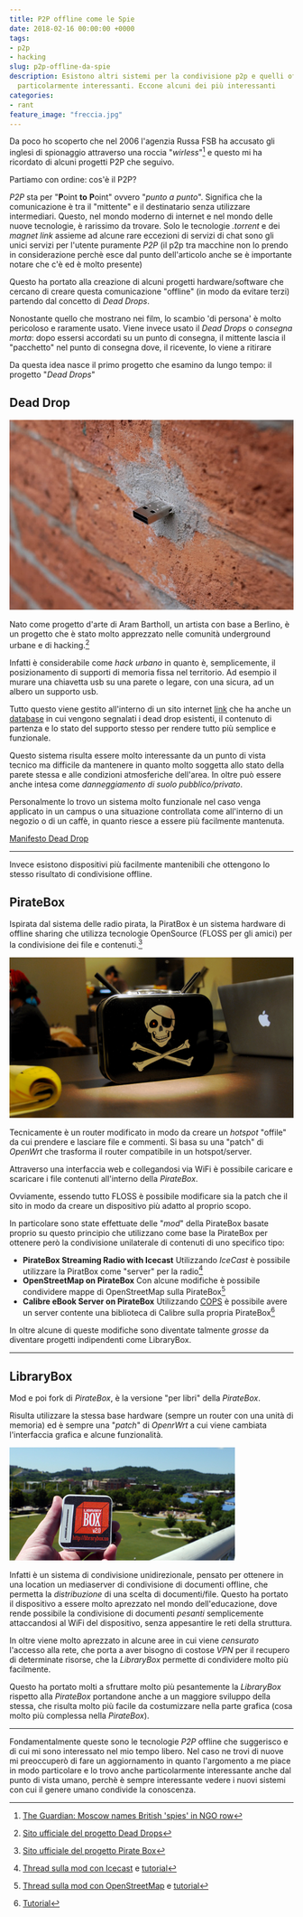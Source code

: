```yaml
---
title: P2P offline come le Spie
date: 2018-02-16 00:00:00 +0000
tags:
- p2p
- hacking
slug: p2p-offline-da-spie
description: Esistono altri sistemi per la condivisione p2p e quelli offline sono
  particolarmente interessanti. Eccone alcuni dei più interessanti
categories:
- rant
feature_image: "freccia.jpg"
---
```

Da poco ho scoperto che nel 2006 l'agenzia Russa FSB ha accusato gli inglesi di spionaggio attraverso una roccia "_wirless_"[^1] e questo mi ha ricordato di alcuni progetti P2P che seguivo.

Partiamo con ordine: cos'è il P2P?

*P2P* sta per "**P**oint **to** **P**oint" ovvero "*punto a punto*". Significa che la comunicazione è tra il "mittente" e il destinatario senza utilizzare intermediari. Questo, nel mondo moderno di internet e nel mondo delle nuove tecnologie, è rarissimo da trovare. Solo le tecnologie *.torrent* e dei *magnet link* assieme ad alcune rare eccezioni di servizi di chat sono gli unici servizi per l'utente puramente *P2P* (il p2p tra macchine non lo prendo in considerazione perchè esce dal punto dell'articolo anche se è importante notare che c'è ed è molto presente)

Questo ha portato alla creazione di alcuni progetti hardware/software che cercano di creare questa comunicazione "offline" (in modo da evitare terzi) partendo dal concetto di *Dead Drops*.

Nonostante quello che mostrano nei film, lo scambio 'di persona' è molto pericoloso e raramente usato. Viene invece usato il *Dead Drops* o *consegna morta*:
dopo essersi accordati su un punto di consegna, il mittente lascia il "pacchetto" nel punto di consegna dove, il ricevente, lo viene a ritirare
	
Da questa idea nasce il primo progetto che esamino da lungo tempo: il progetto "*Dead Drops*"

## Dead Drop
![Dead Drop USB](deaddrops.jpg)

Nato come progetto d'arte di Aram Bartholl, un artista con base a Berlino, è un progetto che è stato molto apprezzato nelle comunità underground urbane e di hacking.[^2]

Infatti è considerabile come _hack urbano_ in quanto è, semplicemente, il posizionamento di supporti di memoria fissa nel territorio. Ad esempio il murare una chiavetta usb su una parete o legare, con una sicura, ad un albero un supporto usb.

Tutto questo viene gestito all'interno di un sito internet [link](https://deaddrops.com/dead-drops/db-map/) che ha anche un [database](https://deaddrops.com/dead-drops/db-map/) in cui vengono segnalati i dead drop esistenti, il contenuto di partenza e lo stato del supporto stesso per rendere tutto più semplice e funzionale. 

Questo sistema risulta essere molto interessante da un punto di vista tecnico ma difficile da mantenere in quanto molto soggetta allo stato della parete stessa e alle condizioni atmosferiche dell'area. In oltre può essere anche intesa come _danneggiamento di suolo pubblico/privato_.

Personalmente lo trovo un sistema molto funzionale nel caso venga applicato in un campus o una situazione controllata come all'interno di un negozio o di un caffè, in quanto riesce a essere più facilmente mantenuta.

[Manifesto Dead Drop](https://deaddrops.com/dead-drops/manifesto/)

---

Invece esistono dispositivi più facilmente mantenibili che ottengono lo stesso risultato di condivisione offline.

## PirateBox

Ispirata dal sistema delle radio pirata, la PiratBox è un sistema hardware di offline sharing che utilizza tecnologie OpenSource (FLOSS per gli amici) per la condivisione dei file e contenuti.[^3]

![Pirate Box](piratebox.gif)

Tecnicamente è un router modificato in modo da creare un _hotspot_ "offile" da cui prendere e lasciare file e commenti. Si basa su una "patch" di _OpenWrt_ che trasforma il router compatibile in un hotspot/server. 

Attraverso una interfaccia web e collegandosi via WiFi è possibile caricare e scaricare i file contenuti all'interno della _PirateBox_.

Ovviamente, essendo tutto FLOSS è possibile modificare sia la patch che il sito in modo da creare un dispositivo più adatto al proprio scopo.

In particolare sono state effettuate delle "_mod_" della PirateBox basate proprio su questo principio che utilizzano come base la PirateBox per ottenere però la condivisione unilaterale di contenuti di uno specifico tipo:

* __PirateBox Streaming Radio with Icecast__ Utilizzando _IceCast_ è possibile utilizzare la PiratBox come "server" per la radio[^3.1]
* __OpenStreetMap on PirateBox__ Con alcune modifiche è possibile condividere mappe di OpenStreetMap sulla PirateBox[^3.2]
* __Calibre eBook Server on PirateBox__ Utilizzando [COPS](https://blog.slucas.fr/projects/calibre-opds-php-server/) è possibile avere un server contente una biblioteca di Calibre sulla propria PirateBox[^3.3]

In oltre alcune di queste modifiche sono diventate talmente _grosse_ da diventare progetti indipendenti come LibraryBox.

---

## LibraryBox

Mod e poi fork di _PirateBox_, è la versione "per libri" della _PirateBox_. 

Risulta utilizzare la stessa base hardware (sempre un router con una unità di memoria) ed è sempre una "_patch_" di _OpenrWrt_ a cui viene cambiata l'interfaccia grafica e alcune funzionalità.

![Library Box](librarybox.png)

Infatti è un sistema di condivisione unidirezionale, pensato per ottenere in una location un mediaserver di condivisione di documenti offline, che permetta la _distribuzione_ di una scelta di documenti/file. Questo ha portato il dispositivo a essere molto aprezzato nel mondo dell'educazione, dove rende possibile la condivisione di documenti _pesanti_ semplicemente attaccandosi al WiFi del dispositivo, senza appesantire le reti della struttura.

In oltre viene molto aprezzato in alcune aree in cui viene _censurato_ l'accesso alla rete, che porta a aver bisogno di costose _VPN_ per il recupero di determinate risorse, che la _LibraryBox_ permette di condividere molto più facilmente.

Questo ha portato molti a sfruttare molto più pesantemente la _LibraryBox_ rispetto alla _PirateBox_ portandone anche a un maggiore sviluppo della stessa, che risulta molto più facile da costumizzare nella parte grafica (cosa molto più complessa nella _PirateBox_).

---

Fondamentalmente queste sono le tecnologie _P2P_ offline che suggerisco e di cui mi sono interessato nel mio tempo libero. Nel caso ne trovi di nuove mi preoccuperò di fare un aggiornamento in quanto l'argomento a me piace in modo particolare e lo trovo anche particolarmente interessante anche dal punto di vista umano, perchè è sempre interessante vedere i nuovi sistemi con cui il genere umano condivide la conoscenza.
 
[^1]: [The Guardian: Moscow names British 'spies' in NGO row](https://www.theguardian.com/world/2006/jan/23/russia.politics)
[^2]: [Sito ufficiale del progetto Dead Drops](https://deaddrops.com)
[^3]: [Sito ufficiale del progetto Pirate Box](https://piratebox.cc)
[^3.1]: [Thread sulla mod con Icecast](http://forum.piratebox.cc/read.php?2,3764) e [tutorial](https://github.com/janbre/Assorted/tree/master/Piratebox/PirateBoxRadio)
[^3.2]: [Thread sulla mod con OpenStreetMap](http://forum.piratebox.cc/read.php?2,6988) e [tutorial](https://github.com/reinvented/openstreetbox)
[^3.3]: [Tutorial](https://forum.piratebox.cc/read.php?8,7921,7921#msg-7921)
[^4]: [Sito ufficiale del progetto Library Box](http://librarybox.us)
